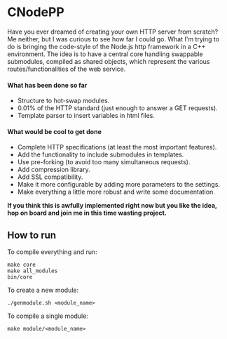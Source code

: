 # CNodePP

Have you ever dreamed of creating your own HTTP server from scratch? Me neither, but I was curious to see how far I could go. What I'm trying to do is bringing the code-style of the Node.js http framework in a C++ environment. The idea is to have a central core handling swappable submodules, compiled as shared objects, which represent the various routes/functionalities of the web service.

#### What has been done so far
* Structure to hot-swap modules.
* 0.01% of the HTTP standard (just enough to answer a GET requests).
* Template parser to insert variables in html files.

#### What would be cool to get done
* Complete HTTP specifications (at least the most important features).
* Add the functionality to include submodules in templates.
* Use pre-forking (to avoid too many simultaneous requests).
* Add compression library.
* Add SSL compatibility.
* Make it more configurable by adding more parameters to the settings.
* Make everything a little more robust and write some documentation.

**If you think this is awfully implemented right now but you like the idea, hop on board and join me in this time wasting project.**

## How to run

To compile everything and run:

    make core
    make all_modules
    bin/core


To create a new module:

    ./genmodule.sh <module_name>


To compile a single module:

    make module/<module_name>

